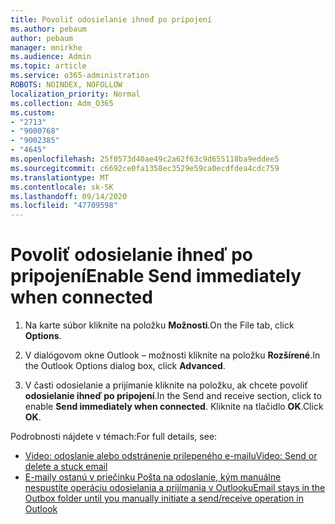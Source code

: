 ```yaml
---
title: Povoliť odosielanie ihneď po pripojení
ms.author: pebaum
author: pebaum
manager: mnirkhe
ms.audience: Admin
ms.topic: article
ms.service: o365-administration
ROBOTS: NOINDEX, NOFOLLOW
localization_priority: Normal
ms.collection: Adm_O365
ms.custom:
- "2713"
- "9000768"
- "9002385"
- "4645"
ms.openlocfilehash: 25f0573d40ae49c2a62f63c9d655118ba9eddee5
ms.sourcegitcommit: c6692ce0fa1358ec3529e59ca0ecdfdea4cdc759
ms.translationtype: MT
ms.contentlocale: sk-SK
ms.lasthandoff: 09/14/2020
ms.locfileid: "47709598"
---
```

# <a name="enable-send-immediately-when-connected"></a><span data-ttu-id="460a1-102">Povoliť odosielanie ihneď po pripojení</span><span class="sxs-lookup"><span data-stu-id="460a1-102">Enable Send immediately when connected</span></span>
 
1. <span data-ttu-id="460a1-103">Na karte súbor kliknite na položku **Možnosti**.</span><span class="sxs-lookup"><span data-stu-id="460a1-103">On the File tab, click **Options**.</span></span>

2. <span data-ttu-id="460a1-104">V dialógovom okne Outlook – možnosti kliknite na položku **Rozšírené**.</span><span class="sxs-lookup"><span data-stu-id="460a1-104">In the Outlook Options dialog box, click **Advanced**.</span></span>

3. <span data-ttu-id="460a1-105">V časti odosielanie a prijímanie kliknite na položku, ak chcete povoliť **odosielanie ihneď po pripojení**.</span><span class="sxs-lookup"><span data-stu-id="460a1-105">In the Send and receive section, click to enable **Send immediately when connected**.</span></span> <span data-ttu-id="460a1-106">Kliknite na tlačidlo **OK**.</span><span class="sxs-lookup"><span data-stu-id="460a1-106">Click **OK**.</span></span>

<span data-ttu-id="460a1-107">Podrobnosti nájdete v témach:</span><span class="sxs-lookup"><span data-stu-id="460a1-107">For full details, see:</span></span>
- [<span data-ttu-id="460a1-108">Video: odoslanie alebo odstránenie prilepeného e-mailu</span><span class="sxs-lookup"><span data-stu-id="460a1-108">Video: Send or delete a stuck email</span></span>](https://support.office.com/article/Video-Send-or-delete-an-email-stuck-in-your-outbox-26d5d34a-4e5f-444a-a9e8-44db04a94dec) 
- [<span data-ttu-id="460a1-109">E-maily ostanú v priečinku Pošta na odoslanie, kým manuálne nespustíte operáciu odosielania a prijímania v Outlooku</span><span class="sxs-lookup"><span data-stu-id="460a1-109">Email stays in the Outbox folder until you manually initiate a send/receive operation in Outlook</span></span>](https://support.microsoft.com/help/2797572/email-stays-in-the-outbox-folder-until-you-manually-initiate-a-send-re)

